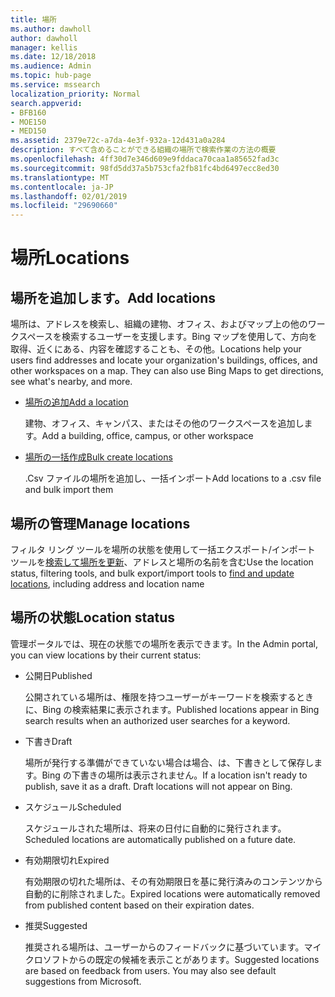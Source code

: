 ```yaml
---
title: 場所
ms.author: dawholl
author: dawholl
manager: kellis
ms.date: 12/18/2018
ms.audience: Admin
ms.topic: hub-page
ms.service: mssearch
localization_priority: Normal
search.appverid:
- BFB160
- MOE150
- MED150
ms.assetid: 2379e72c-a7da-4e3f-932a-12d431a0a284
description: すべて含めることができる組織の場所で検索作業の方法の概要
ms.openlocfilehash: 4ff30d7e346d609e9fddaca70caa1a85652fad3c
ms.sourcegitcommit: 98fd5dd37a5b753cfa2fb81fc4bd6497ecc8ed30
ms.translationtype: MT
ms.contentlocale: ja-JP
ms.lasthandoff: 02/01/2019
ms.locfileid: "29690660"
---
```

# <a name="locations"></a><span data-ttu-id="496ea-103">場所</span><span class="sxs-lookup"><span data-stu-id="496ea-103">Locations</span></span>

## <a name="add-locations"></a><span data-ttu-id="496ea-104">場所を追加します。</span><span class="sxs-lookup"><span data-stu-id="496ea-104">Add locations</span></span>

<span data-ttu-id="496ea-p101">場所は、アドレスを検索し、組織の建物、オフィス、およびマップ上の他のワークスペースを検索するユーザーを支援します。Bing マップを使用して、方向を取得、近くにある、内容を確認することも、その他。</span><span class="sxs-lookup"><span data-stu-id="496ea-p101">Locations help your users find addresses and locate your organization's buildings, offices, and other workspaces on a map. They can also use Bing Maps to get directions, see what's nearby, and more.</span></span>
  
- [<span data-ttu-id="496ea-107">場所の追加</span><span class="sxs-lookup"><span data-stu-id="496ea-107">Add a location</span></span>](add-a-location.md)
    
    <span data-ttu-id="496ea-108">建物、オフィス、キャンパス、またはその他のワークスペースを追加します。</span><span class="sxs-lookup"><span data-stu-id="496ea-108">Add a building, office, campus, or other workspace</span></span>
    
- [<span data-ttu-id="496ea-109">場所の一括作成</span><span class="sxs-lookup"><span data-stu-id="496ea-109">Bulk create locations</span></span>](bulk-create-locations.md)
    
    <span data-ttu-id="496ea-110">.Csv ファイルの場所を追加し、一括インポート</span><span class="sxs-lookup"><span data-stu-id="496ea-110">Add locations to a .csv file and bulk import them</span></span>
    
## <a name="manage-locations"></a><span data-ttu-id="496ea-111">場所の管理</span><span class="sxs-lookup"><span data-stu-id="496ea-111">Manage locations</span></span>

<span data-ttu-id="496ea-112">フィルタ リング ツールを場所の状態を使用して一括エクスポート/インポート ツールを[検索して場所を更新](manage-locations.md)、アドレスと場所の名前を含む</span><span class="sxs-lookup"><span data-stu-id="496ea-112">Use the location status, filtering tools, and bulk export/import tools to [find and update locations](manage-locations.md), including address and location name</span></span>
  
## <a name="location-status"></a><span data-ttu-id="496ea-113">場所の状態</span><span class="sxs-lookup"><span data-stu-id="496ea-113">Location status</span></span>

<span data-ttu-id="496ea-114">管理ポータルでは、現在の状態での場所を表示できます。</span><span class="sxs-lookup"><span data-stu-id="496ea-114">In the Admin portal, you can view locations by their current status:</span></span>
  
- <span data-ttu-id="496ea-115">公開日</span><span class="sxs-lookup"><span data-stu-id="496ea-115">Published</span></span>
    
    <span data-ttu-id="496ea-116">公開されている場所は、権限を持つユーザーがキーワードを検索するときに、Bing の検索結果に表示されます。</span><span class="sxs-lookup"><span data-stu-id="496ea-116">Published locations appear in Bing search results when an authorized user searches for a keyword.</span></span>
    
- <span data-ttu-id="496ea-117">下書き</span><span class="sxs-lookup"><span data-stu-id="496ea-117">Draft</span></span>
    
    <span data-ttu-id="496ea-p102">場所が発行する準備ができていない場合は場合、は、下書きとして保存します。Bing の下書きの場所は表示されません。</span><span class="sxs-lookup"><span data-stu-id="496ea-p102">If a location isn't ready to publish, save it as a draft. Draft locations will not appear on Bing.</span></span>
    
- <span data-ttu-id="496ea-120">スケジュール</span><span class="sxs-lookup"><span data-stu-id="496ea-120">Scheduled</span></span>
    
    <span data-ttu-id="496ea-121">スケジュールされた場所は、将来の日付に自動的に発行されます。</span><span class="sxs-lookup"><span data-stu-id="496ea-121">Scheduled locations are automatically published on a future date.</span></span>
    
- <span data-ttu-id="496ea-122">有効期限切れ</span><span class="sxs-lookup"><span data-stu-id="496ea-122">Expired</span></span>
    
    <span data-ttu-id="496ea-123">有効期限の切れた場所は、その有効期限日を基に発行済みのコンテンツから自動的に削除されました。</span><span class="sxs-lookup"><span data-stu-id="496ea-123">Expired locations were automatically removed from published content based on their expiration dates.</span></span>
    
- <span data-ttu-id="496ea-124">推奨</span><span class="sxs-lookup"><span data-stu-id="496ea-124">Suggested</span></span>
    
    <span data-ttu-id="496ea-p103">推奨される場所は、ユーザーからのフィードバックに基づいています。マイクロソフトからの既定の候補を表示ことがあります。</span><span class="sxs-lookup"><span data-stu-id="496ea-p103">Suggested locations are based on feedback from users. You may also see default suggestions from Microsoft.</span></span>

  

